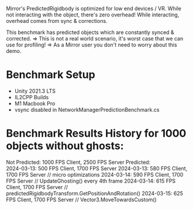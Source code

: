 Mirror's PredictedRigidbody is optimized for low end devices / VR.
While not interacting with the object, there's zero overhead!
While interacting, overhead comes from sync & corrections.

This benchmark has predicted objects which are constantly synced & corrected.
=> This is not a real world scenario, it's worst case that we can use for profiling!
=> As a Mirror user you don't need to worry about this demo.

# Benchmark Setup
- Unity 2021.3 LTS
- IL2CPP Builds
- M1 Macbook Pro
- vsync disabled in NetworkManagerPredictionBenchmark.cs

# Benchmark Results History for 1000 objects without ghosts:
Not Predicted:    1000 FPS Client,   2500 FPS Server
Predicted:         
  2024-03-13:      500 FPS Client,   1700 FPS Server
  2024-03-13:      580 FPS Client,   1700 FPS Server // micro optimizations
  2024-03-14:      590 FPS Client,   1700 FPS Server // UpdateGhosting() every 4th frame
  2024-03-14:      615 FPS Client,   1700 FPS Server // predictedRigidbodyTransform.GetPositionAndRotation()
  2024-03-15:      625 FPS Client,   1700 FPS Server // Vector3.MoveTowardsCustom()
